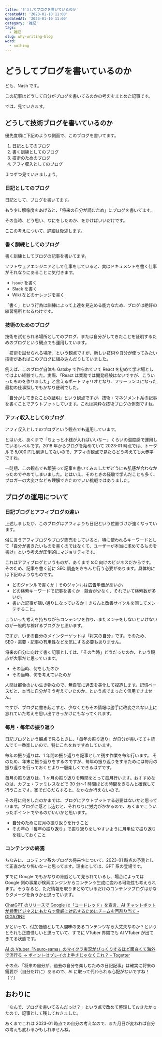 ```yaml
---
title: 'どうしてブログを書いているのか'
createdAt: '2023-01-10 11:00'
updatedAt: '2023-01-10 11:00'
category: '雑記'
tags:
  - 雑記
slug: why-writing-blog
word:
  - nothing
---
```


# どうしてブログを書いているのか

ども、Nash です。

この記事はどうして自分がブログを書いてるのかの考えをまとめた記事です。

では、見ていきます。

## どうして技術ブログを書いているのか

優先度順に下記のような側面で、このブログを書いてます。

1. 日記としてのブログ
2. 書く訓練としてのブログ
3. 技術のためのブログ
4. アフィ収入としてのブログ

１つずつ見ていきましょう。

### 日記としてのブログ

日記として、ブログを書いてます。

もう少し解像度をあげると、「将来の自分が読むため」にブログを書いてます。

その当時、どう思い、なにをしたのか、をかけばいいだけです。

ここの考えについて、詳細は後述します。

### 書く訓練としてのブログ

書く訓練としてブログの記事を書いてます。

ソフトウェアエンジニアとして仕事をしていると、実はドキュメントを書く仕事がそれなりにあることに気付きます。

- Issue を書く
- Slack を書く
- Wiki などのナレッジを書く

「書く」という行為は訓練によって上達を見込める能力なため、ブログは絶好の練習場所となるわけです。

### 技術のためのブログ

技術を試せられる場所としてのブログ、または自分がしてきたことを証明するためのブログという観点でも運用しています。

「技術を試せられる場所」という観点ですが、新しい技術や自分が使ってみたい技術があればこのブログに組み込んだりしていました。

例えば、このブログ自体も Gatsby で作られていて React を初めて学ぶ場としてはよい経験でした。実際、「React は業務では開発経験はないですが、こういったものを作りました」と言えるポートフォリオとなり、フリーランスになった最初の仕事探しでもかなり便利でした。

「自分がしてきたことの証明」という観点ですが、技術・マネジメント系の記事を書くことでアウトプットしています。これは純粋な技術ブログの側面ですね。

### アフィ収入としてのブログ

アフィ収入としてのブログという観点でも運用しています。

とはいえ、あくまで「ちょっと小銭が入ればいいなー」くらいの温度感で運用しているレベルです。2018 年からブログを始めていて 2023-01 時点では、トータルで 5,000 円も到達してないので、アフィの観点で見たらどう考えても大赤字ですね。

一時期、この観点でも頑張って記事を書いてみましたがどうにも肌感が合わなかったのでやめてしまいました。とはいえ、そのときの経験で学んだことも多く、ブロガーの大変さなども理解できたのでいい挑戦ではありました。

## ブログの運用について

### 日記ブログとアフィブログの違い

上述しましたが、このブログはアフィよりも日記という位置づけが強くなっています。

俗に言うアフィブログやブログ商売をしていると、特に使われるキーワードとして「自分が書きたいものを書くのではなくて、ユーザーが本当に求めてるものを書け」という考えが圧倒的にマジョリティです。

これはアフィブログというものが、あくまで toC 向けのビジネスだからです。そのため、記事を書く前に SEO 調査をきちんと行う必要があります。具体的には下記のようなものです。

- どのジャンルで書くか｜そのジャンルは広告単価が高いか。
- どの検索キーワードで記事を書くか｜競合が少なく、それでいて検索数が多いか。
- 書いた記事が狙い通りになっているか｜きちんと改善サイクルを回してメンテすること。

こういった考えを持ちながらコンテンツを作り、またメンテをしないといけないのが一般的な稼げるブログかと思います。

ですが、いまの自分のメインターゲットは「将来の自分」です。そのため、SEO・需要・記事の有用性などを気にする必要もありません。

将来の自分に向けて書く記事としては、「その当時」どうだったのか、という観点が大事だと思っています。

- その当時、何をしたのか
- その当時、何を考えていたのか

人間は都合のいい生き物なので、無自覚に過去を美化して捏造します。記憶ベースだと、本当に自分がそう考えていたのか、という点でまったく信用できません。

ですが、ブログに書き起こすと、少なくともその情報は勝手に改変されない上に忘れていた考えを思い出すきっかけにもなってくれます。

### 毎月・毎年の振り返り

日記ブログという観点で見るときに、「毎年の振り返り」が自分が書いてて＋読んでて一番楽しいので、特にこれをおすすめしています。

毎年の振り返りは、1 年間の振り返りを記事として残す作業を毎年行います。
そのため、年末に振り返りをするのですが、毎年の振り返りをするためには毎月の振り返りを行っておくとより一層楽しくできるはずです。

毎月の振り返りは、1 ヶ月の振り返りを時間をとって毎月行います。おすすめなのは、カフェ・ファミレスなどで 30 分〜1 時間ほどの時間をきちんと確保して行うことです。家でだらだらすると、なかなか行えないので。

その月に何をしたのかまでは、ブログにアウトプットする必要はないかと思っています。ブログに落とし込むと、それなりに労力がかかるので、あくまでこういったポイントでやるのがいいかと思います。

- 自分のために毎月の振り返りを行うこと
- その年の「毎年の振り返り」で振り返りをしやすいように月単位で振り返りを残しておくこと

### コンテンツの終焉

ちなみに、コンテンツ系のブログの将来性について、2023-01 時点の予測として正直かなり怖いなーと思ってます。理由としては、GPT 系の登場です。

すでに Google でもかなりの脅威として見られているし、場合によっては Google 側の事業が検索エンジンからコンテンツ生成に変わる可能性も考えられます。そうなると、ただ情報を取りまとめているだけのコンテンツブログはかなりダメージを負うかと思っています。

[ChatGPT のリリースで Google は「コードレッド」を宣言、AI チャットボットが検索ビジネスにもたらす脅威に対応するためにチームを再割り当て - GIGAZINE](https://gigazine.net/news/20221223-google-code-red-against-chatgpt/)

かといって、付加価値として人間味のあるコンテンツなら大丈夫なのか？というとそれも正直怪しいと思っていて、すでに VTuber 界隈でも AI VTuber が出てきてる状態です。

[AI の Vtuber「Neuro-sama」のマイクラ実況がびっくりするほど面白くて海外で流行る → ポイントはプレイの上手さじゃなくこれ？ - Togetter](https://togetter.com/li/2038624)

その点、「将来の自分が、過去の自分を楽しむための日記記事」は確実に将来の需要が（自分だけに）あるので、AI に取って代わられる心配がないですね！（？）

## おわりに

「なんで、ブログを書いてるんだっけ？」という点で改めて整理しておきたかったので、記事として残しておきました。

あくまでこれは 2023-01 時点での自分の考えなので、また月日が変われば自分の考えも変わるかもしれませんね。
